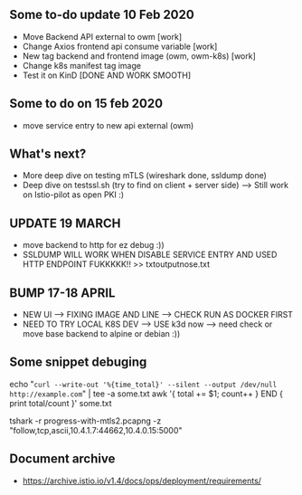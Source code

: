 ## Some to-do update 10 Feb 2020
- Move Backend API external to owm [work]
- Change Axios frontend api consume variable [work]
- New tag backend and frontend image (owm, owm-k8s) [work]
- Change k8s manifest tag image
- Test it on KinD [DONE AND WORK SMOOTH]

## Some to do on 15 feb 2020
- move service entry to new api external (owm)

## What's next?
- More deep dive on testing mTLS (wireshark done, ssldump done)
- Deep dive on testssl.sh (try to find on client + server side) --> Still work on Istio-pilot as open PKI :)


## UPDATE 19 MARCH
- move backend to http for ez debug :))
- SSLDUMP WILL WORK WHEN DISABLE SERVICE ENTRY AND USED HTTP ENDPOINT FUKKKKK!! >> txtoutputnose.txt

## BUMP 17-18 APRIL
- NEW UI --> FIXING IMAGE AND LINE --> CHECK RUN AS DOCKER FIRST
- NEED TO TRY LOCAL K8S DEV --> USE k3d now --> need check or move base backend to alpine or debian :))

## Some snippet debuging

echo "`curl --write-out '%{time_total}' --silent --output /dev/null http://example.com`" | tee -a some.txt
awk '{ total += $1; count++ } END { print total/count }' some.txt

tshark -r progress-with-mtls2.pcapng -z "follow,tcp,ascii,10.4.1.7:44662,10.4.0.15:5000"

## Document archive 
- https://archive.istio.io/v1.4/docs/ops/deployment/requirements/